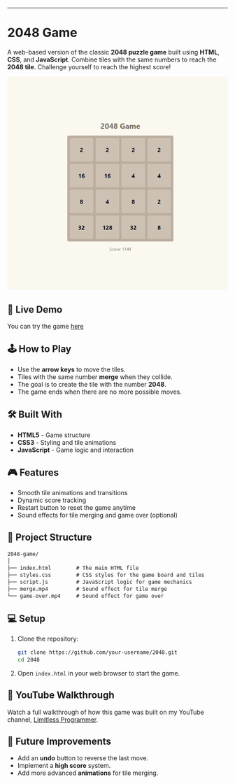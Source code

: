 

---

# 2048 Game

A web-based version of the classic **2048 puzzle game** built using **HTML**, **CSS**, and **JavaScript**. Combine tiles with the same numbers to reach the **2048 tile**. Challenge yourself to reach the highest score!

![Screenshot](img.png)

## 🚀 Live Demo

You can try the game [here](https://limitlessprogrammer.github.io/2048/)

## 🕹️ How to Play
- Use the **arrow keys** to move the tiles.
- Tiles with the same number **merge** when they collide.
- The goal is to create the tile with the number **2048**.
- The game ends when there are no more possible moves.

## 🛠️ Built With

- **HTML5** - Game structure
- **CSS3** - Styling and tile animations
- **JavaScript** - Game logic and interaction

## 🎮 Features

- Smooth tile animations and transitions
- Dynamic score tracking
- Restart button to reset the game anytime
- Sound effects for tile merging and game over (optional)

## 📂 Project Structure

```
2048-game/
│
├── index.html        # The main HTML file
├── styles.css        # CSS styles for the game board and tiles
├── script.js         # JavaScript logic for game mechanics
├── merge.mp4         # Sound effect for tile merge
└── game-over.mp4     # Sound effect for game over
```

## 💻 Setup

1. Clone the repository:

   ```bash
   git clone https://github.com/your-username/2048.git
   cd 2048
   ```

2. Open `index.html` in your web browser to start the game.

## 🎥 YouTube Walkthrough

Watch a full walkthrough of how this game was built on my YouTube channel, [Limitless Programmer](https://www.youtube.com/LimitlessProgrammer).

## 🔧 Future Improvements

- Add an **undo** button to reverse the last move.
- Implement a **high score** system.
- Add more advanced **animations** for tile merging.





